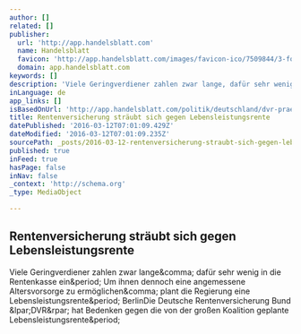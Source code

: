 ```yaml
---
author: []
related: []
publisher:
  url: 'http://app.handelsblatt.com'
  name: Handelsblatt
  favicon: 'http://app.handelsblatt.com/images/favicon-ico/7509844/3-formatOriginal.ico'
  domain: app.handelsblatt.com
keywords: []
description: 'Viele Geringverdiener zahlen zwar lange, dafür sehr wenig in die Rentenkasse ein. Um ihnen dennoch eine angemessene Altersvorsorge zu ermöglichen, plant die Regierung eine Lebensleistungsrente. BerlinDie Deutsche Rentenversicherung Bund (DVR) hat Bedenken gegen die von der großen Koalition geplante Lebensleistungsrente.'
inLanguage: de
app_links: []
isBasedOnUrl: 'http://app.handelsblatt.com/politik/deutschland/dvr-praesident-reimann-rentenversicherung-straeubt-sich-gegen-lebensleistungsrente/13304370.html?mwl=ok_xing_share%3Dnews'
title: Rentenversicherung sträubt sich gegen Lebensleistungsrente
datePublished: '2016-03-12T07:01:09.429Z'
dateModified: '2016-03-12T07:01:09.235Z'
sourcePath: _posts/2016-03-12-rentenversicherung-straubt-sich-gegen-lebensleistungsrente.md
published: true
inFeed: true
hasPage: false
inNav: false
_context: 'http://schema.org'
_type: MediaObject

---
```

<article style=""><h1>Rentenversicherung sträubt sich gegen Lebensleistungsrente</h1><p>Viele Geringverdiener zahlen zwar lange&amp;comma; dafür sehr wenig in die Rentenkasse ein&amp;period; Um ihnen dennoch eine angemessene Altersvorsorge zu ermöglichen&amp;comma; plant die Regierung eine Lebensleistungsrente&amp;period; BerlinDie Deutsche Rentenversicherung Bund &amp;lpar;DVR&amp;rpar; hat Bedenken gegen die von der großen Koalition geplante Lebensleistungsrente&amp;period;</p></article>